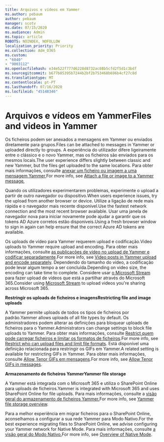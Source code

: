 ```yaml
---
title: Arquivos e vídeos em Yammer
ms.author: pebaum
author: pebaum
manager: scotv
ms.date: 07/15/2020
ms.audience: Admin
ms.topic: article
ROBOTS: NOINDEX, NOFOLLOW
localization_priority: Priority
ms.collection: Adm_O365
ms.custom:
- "6040"
- "9003112"
ms.openlocfilehash: e34e522f777d6228d8732ac88b5cfd2f5d1c3bdf
ms.sourcegitcommit: b677b85395b7244b2bf2b753468b696b4cf27c8d
ms.translationtype: MT
ms.contentlocale: pt-PT
ms.lasthandoff: 07/16/2020
ms.locfileid: "45148346"
---
```

# <a name="files-and-videos-in-yammer"></a><span data-ttu-id="de543-102">Arquivos e vídeos em Yammer</span><span class="sxs-lookup"><span data-stu-id="de543-102">Files and videos in Yammer</span></span>

<span data-ttu-id="de543-103">Os ficheiros podem ser anexados a mensagens em Yammer ou enviados diretamente para grupos.</span><span class="sxs-lookup"><span data-stu-id="de543-103">Files can be attached to messages in Yammer or uploaded directly to groups.</span></span> <span data-ttu-id="de543-104">A experiência do utilizador difere ligeiramente entre o clássico e o novo Yammer, mas os ficheiros são enviados para os mesmos locais.</span><span class="sxs-lookup"><span data-stu-id="de543-104">The user experience differs slightly between classic and new Yammer, but the files get uploaded to the same locations.</span></span> <span data-ttu-id="de543-105">Para obter mais informações, consulte [anexar um ficheiro ou imagem a uma mensagem Yammer,](https://support.microsoft.com/office/attach-a-file-or-image-to-a-yammer-message-f576d4d1-ad66-4ce4-9c43-46cf75978dbf)</span><span class="sxs-lookup"><span data-stu-id="de543-105">For more info, see [Attach a file or image to a Yammer message](https://support.microsoft.com/office/attach-a-file-or-image-to-a-yammer-message-f576d4d1-ad66-4ce4-9c43-46cf75978dbf),</span></span>  

<span data-ttu-id="de543-106">Quando os utilizadores experimentarem problemas, experimente o upload a partir de outro navegador ou dispositivo.</span><span class="sxs-lookup"><span data-stu-id="de543-106">When users experience issues, try the upload from another browser or device.</span></span> <span data-ttu-id="de543-107">Utilize a ligação de rede mais rápida e o navegador mais recente disponível.</span><span class="sxs-lookup"><span data-stu-id="de543-107">Use the fastest network connection and the most recent browser available.</span></span> <span data-ttu-id="de543-108">Usar uma janela de navegador nova para iniciar novamente pode ajudar a garantir que os tokens AD Azure corretos estão disponíveis.</span><span class="sxs-lookup"><span data-stu-id="de543-108">Using a fresh browser window to sign in again can help ensure that the correct Azure AD tokens are available.</span></span>

<span data-ttu-id="de543-109">Os uploads de vídeo para Yammer requerem upload e codificação.</span><span class="sxs-lookup"><span data-stu-id="de543-109">Video uploads to Yammer require upload and encoding.</span></span> <span data-ttu-id="de543-110">Para obter mais informações, consulte [as publicações de vídeo no upload de Yammer e codificar separadamente](https://support.microsoft.com/office/video-posts-in-yammer-upload-and-encode-separately-5b3a348e-3a0a-4c4b-95b1-eabdf245ba25).</span><span class="sxs-lookup"><span data-stu-id="de543-110">For more info, see [Video posts in Yammer upload and encode separately](https://support.microsoft.com/office/video-posts-in-yammer-upload-and-encode-separately-5b3a348e-3a0a-4c4b-95b1-eabdf245ba25).</span></span> <span data-ttu-id="de543-111">Dependendo do tamanho do vídeo, a codificação pode levar algum tempo a ser concluída.</span><span class="sxs-lookup"><span data-stu-id="de543-111">Depending on video size, the encoding can take time to complete.</span></span> <span data-ttu-id="de543-112">Considere usar [o Microsoft Stream](https://docs.microsoft.com/stream/overview) para fazer upload de vídeos que está a partilhar através do Microsoft 365.</span><span class="sxs-lookup"><span data-stu-id="de543-112">Consider using [Microsoft Stream](https://docs.microsoft.com/stream/overview) to upload videos you're sharing across Microsoft 365.</span></span>

<span data-ttu-id="de543-113">**Restringir os uploads de ficheiros e imagens**</span><span class="sxs-lookup"><span data-stu-id="de543-113">**Restricting file and image uploads**</span></span>

<span data-ttu-id="de543-114">A Yammer permite uploads de todos os tipos de ficheiros por padrão.</span><span class="sxs-lookup"><span data-stu-id="de543-114">Yammer allows uploads of all file types by default.</span></span> <span data-ttu-id="de543-115">Os administradores podem alterar as definições para bloquear uploads de ficheiros para o Yammer.</span><span class="sxs-lookup"><span data-stu-id="de543-115">Administrators can change settings to block file uploads to Yammer.</span></span> <span data-ttu-id="de543-116">Para obter mais informações, consulte [Restrict quem pode carregar ficheiros e limitar os formatos de ficheiros](https://docs.microsoft.com/yammer/configure-your-yammer-network/configure-yammer#restrict-who-can-upload-files-and-limit-file-formats).</span><span class="sxs-lookup"><span data-stu-id="de543-116">For more info, see [Restrict who can upload files and limit file formats](https://docs.microsoft.com/yammer/configure-your-yammer-network/configure-yammer#restrict-who-can-upload-files-and-limit-file-formats).</span></span> <span data-ttu-id="de543-117">Está disponível uma definição relacionada para restringir os GIFs em Yammer.</span><span class="sxs-lookup"><span data-stu-id="de543-117">A related setting is available for restricting GIFs in Yammer.</span></span> <span data-ttu-id="de543-118">Para obter mais informações, consulte [Allow Tenor GIFs em mensagens](https://docs.microsoft.com/yammer/configure-your-yammer-network/configure-yammer#allow-tenor-gifs-in-messages).</span><span class="sxs-lookup"><span data-stu-id="de543-118">For more info, see [Allow Tenor GIFs in messages](https://docs.microsoft.com/yammer/configure-your-yammer-network/configure-yammer#allow-tenor-gifs-in-messages).</span></span>

<span data-ttu-id="de543-119">**Armazenamento de ficheiros Yammer**</span><span class="sxs-lookup"><span data-stu-id="de543-119">**Yammer file storage**</span></span>

<span data-ttu-id="de543-120">A Yammer está integrada com o Microsoft 365 e utiliza o SharePoint Online para uploads de ficheiros.</span><span class="sxs-lookup"><span data-stu-id="de543-120">Yammer is integrated with Microsoft 365 and uses SharePoint Online for file uploads.</span></span> <span data-ttu-id="de543-121">Para mais informações, consulte a [visão geral do armazenamento de ficheiros Yammer.](https://docs.microsoft.com/yammer/get-started-with-yammer/file-storage)</span><span class="sxs-lookup"><span data-stu-id="de543-121">For more info, see [Yammer file storage overview](https://docs.microsoft.com/yammer/get-started-with-yammer/file-storage).</span></span> 

<span data-ttu-id="de543-122">Para a melhor experiência em migrar ficheiros para o SharePoint Online, aconselhamos a configurar a sua rede Yammer para Modo Nativo.</span><span class="sxs-lookup"><span data-stu-id="de543-122">For the best experience migrating files to SharePoint Online, we advise configuring your Yammer network for Native Mode.</span></span> <span data-ttu-id="de543-123">Para mais informações, consulte [a visão geral do Modo Nativo.](https://docs.microsoft.com/yammer/configure-your-yammer-network/overview-native-mode)</span><span class="sxs-lookup"><span data-stu-id="de543-123">For more info, see [Overview of Native Mode](https://docs.microsoft.com/yammer/configure-your-yammer-network/overview-native-mode).</span></span> 